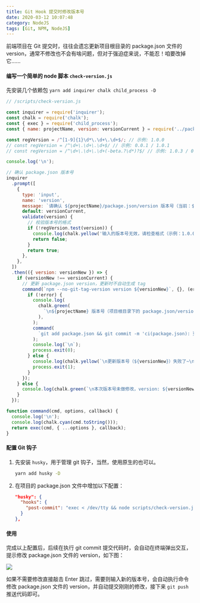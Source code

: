 ```yaml
---
title: Git Hook 提交时修改版本号
date: 2020-03-12 10:07:48
category: NodeJS
tags: [Git, NPM, NodeJS]
---
```


前端项目在 Git 提交时，往往会遗忘更新项目根目录的 package.json 文件的 version，通常不修改也不会有啥问题，但对于强迫症来说，不能忍！咱要改掉它......

#### 编写一个简单的 node 脚本 `check-version.js`

先安装几个依赖包 `yarn add inquirer chalk child_process -D`

```js
// /scripts/check-version.js

const inquirer = require('inquirer');
const chalk = require('chalk');
const { exec } = require('child_process');
const { name: projectName, version: versionCurrent } = require('../package');

const regVersion = /^[1-9]{1}\d*\.\d+\.\d+$/; // 示例: 1.0.0
// const regVersion = /^\d+\.\d+\.\d+$/ // 示例: 0.0.1 / 1.0.1
// const regVersion = /^\d+\.\d+\.\d+(-beta.?\d*)?$/ // 示例: 1.0.3 / 0.0.1-beta / 1.0.0-beta.3

console.log('\n');

// 确认 package.json 版本号
inquirer
  .prompt([
    {
      type: 'input',
      name: 'version',
      message: `请确认 ${projectName}/package.json/version 版本号（当前：${versionCurrent}）：\n`,
      default: versionCurrent,
      validate(version) {
        // 校验版本号的格式
        if (!regVersion.test(version)) {
          console.log(chalk.yellow('输入的版本号无效，请检查格式（示例：1.0.0、2.3.2）'));
          return false;
        }
        return true;
      },
    },
  ])
  .then(({ version: versionNew }) => {
    if (versionNew !== versionCurrent) {
      // 更新 package.json version，更新时不自动生成 tag
      command(`npm --no-git-tag-version version ${versionNew}`, {}, (error, stdout, stderr) => {
        if (!error) {
          console.log(
            chalk.green(
              `\n${projectName} 版本号（项目根目录下的 package.json/version）更新成功，version: ${versionNew} ！`,
            ),
          );
          command(
            `git add package.json && git commit -m 'ci(package.json): 更新项目版本号为：${versionNew}'`,
          );
          console.log(`\n`);
          process.exit(0);
        } else {
          console.log(chalk.yellow(`\n更新版本号（${versionNew}）失败了~\n`));
          process.exit(1);
        }
      });
    } else {
      console.log(chalk.green(`\n本次版本号未做修改，version: ${versionNew} ！\n`));
    }
  });

function command(cmd, options, callback) {
  console.log('\n');
  console.log(chalk.cyan(cmd.toString()));
  return exec(cmd, { ...options }, callback);
}
```

#### 配置 Git 钩子

1. 先安装 `husky`，用于管理 git 钩子，当然，使用原生的也可以。

   ```bash
   yarn add husky -D
   ```

2. 在项目的 package.json 文件中增加以下配置：

   ```json
   "husky": {
     "hooks": {
       "post-commit": "exec < /dev/tty && node scripts/check-version.js"
     }
   },
   ```

#### 使用

完成以上配置后，后续在执行 git commit 提交代码时，会自动在终端弹出交互，提示修改 package.json 文件的 version，如下图：

![](https://user-gold-cdn.xitu.io/2020/6/10/1729d6b37f7e5254?w=1326&h=348&f=png&s=55796)

如果不需要修改直接敲击 Enter 跳过，需要则输入新的版本号，会自动执行命令修改 package.json 文件的 version，并自动提交刚刚的修改，接下来 `git push` 推送代码即可。
